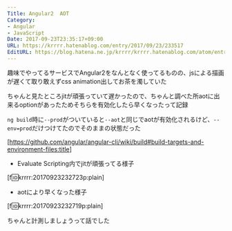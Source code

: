 ```yaml
---
Title: Angular2  AOT
Category:
- Angular
- JavaScript
Date: 2017-09-23T23:35:17+09:00
URL: https://krrrr.hatenablog.com/entry/2017/09/23/233517
EditURL: https://blog.hatena.ne.jp/krrrr/krrrr.hatenablog.com/atom/entry/8599973812300815280
---
```


趣味でやってるサービスでAngular2をなんとなく使ってるものの、jsによる描画が遅くて取り敢えずcss animation出してお茶を濁していた

ちゃんと見たところjitが頑張っていて遅かったので、ちゃんと調べた所aotに出来るoptionがあったためそちらを有効化したら早くなったって記録

`ng build`時に`--prod`がついていると`--aot`と同じでaotが有効化されるけど、`--env=prod`だけつけてたのでそのままの状態だった

[https://github.com/angular/angular-cli/wiki/build#build-targets-and-environment-files:title]

- Evaluate Scripting内でjitが頑張ってる様子

[f:id:krrrr:20170923232723p:plain]

- aotにより早くなった様子

[f:id:krrrr:20170923232719p:plain]

ちゃんと計測しましょうって話でした
